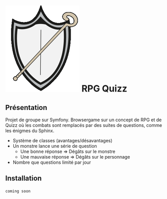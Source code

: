# ![](public/assets/img/logo.png) RPG Quizz 

## Présentation
Projet de groupe sur Symfony.
Browsergame sur un concept de RPG et de Quizz où les combats sont remplacés par des suites de questions, comme les énigmes du Sphinx.  

* Système de classes (avantages/désavantages)
* Un monstre lance une série de question
    * Une bonne réponse => Dégâts sur le monstre
    * Une mauvaise réponse => Dégâts sur le personnage
* Nombre que questions limité par jour
## Installation
`coming soon`
